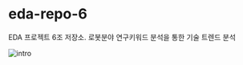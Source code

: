 # eda-repo-6
EDA 프로젝트 6조 저장소. 로봇분야 연구키워드 분석을 통한 기술 트렌드 분석

![intro](https://github.com/user-attachments/assets/009f1aac-24a4-4286-b7ad-1ce3d1a06832)
